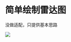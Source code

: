 简单绘制雷达图
==
没做适配，只提供基本思路

![](https://github.com/cheng136438/android-Radar-map/raw/master/radarmap.png)  
